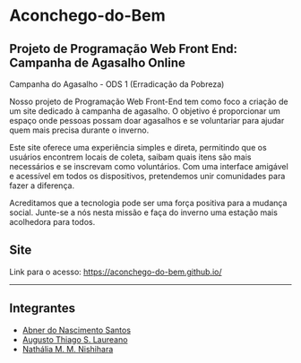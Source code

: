# Aconchego-do-Bem
## Projeto de Programação Web Front End: Campanha de Agasalho Online

Campanha do Agasalho - ODS 1 (Erradicação da Pobreza)

Nosso projeto de Programação Web Front-End tem como foco a criação de um site dedicado à campanha de agasalho. O objetivo é proporcionar um espaço onde pessoas possam doar agasalhos e se voluntariar para ajudar quem mais precisa durante o inverno.

Este site oferece uma experiência simples e direta, permitindo que os usuários encontrem locais de coleta, saibam quais itens são mais necessários e se inscrevam como voluntários. Com uma interface amigável e acessível em todos os dispositivos, pretendemos unir comunidades para fazer a diferença.

Acreditamos que a tecnologia pode ser uma força positiva para a mudança social. Junte-se a nós nesta missão e faça do inverno uma estação mais acolhedora para todos.

## Site
Link para o acesso: https://aconchego-do-bem.github.io/

---

## Integrantes
<ul>
  <li><a href="https://github.com/abnerns">Abner do Nascimento Santos</a></li>
  <li><a href="https://github.com/thiagoatsl">Augusto Thiago S. Laureano</a></li>
  <li><a href="https://github.com/nathaliamiyuki">Nathália M. M. Nishihara</a></li>
</ul>


